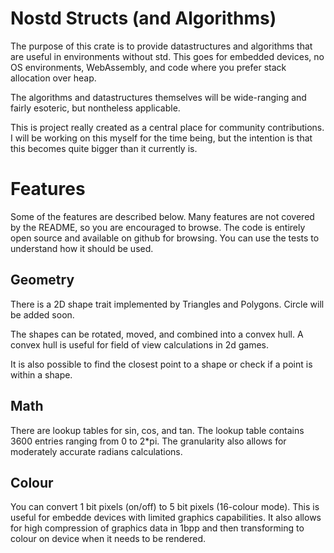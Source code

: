 # Nostd Structs (and Algorithms)

The purpose of this crate is to provide datastructures and algorithms that are useful in environments without std.
This goes for embedded devices, no OS environments, WebAssembly, and code where you prefer stack allocation over heap.

The algorithms and datastructures themselves will be wide-ranging and fairly esoteric, but nontheless applicable.

This is project really created as a central place for community contributions.
I will be working on this myself for the time being, but the intention is that this becomes quite bigger than it
currently is.

# Features

Some of the features are described below.
Many features are not covered by the README, so you are encouraged to browse.
The code is entirely open source and available on github for browsing.
You can use the tests to understand how it should be used.

## Geometry

There is a 2D shape trait implemented by Triangles and Polygons.
Circle will be added soon.

The shapes can be rotated, moved, and combined into a convex hull.
A convex hull is useful for field of view calculations in 2d games.

It is also possible to find the closest point to a shape or check if a point is within a shape.

## Math

There are lookup tables for sin, cos, and tan.
The lookup table contains 3600 entries ranging from 0 to 2*pi.
The granularity also allows for moderately accurate radians calculations.

## Colour

You can convert 1 bit pixels (on/off) to 5 bit pixels (16-colour mode).
This is useful for embedde devices with limited graphics capabilities.
It also allows for high compression of graphics data in 1bpp and then transforming to colour on device when it needs to
be rendered.
